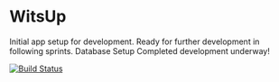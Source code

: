 # WitsUp
Initial app setup for development.
Ready for further development in following sprints.
Database Setup Completed
development underway!

[![Build Status](https://travis-ci.org/WitsUpWesley/WitsUp.svg?branch=master)](https://travis-ci.org/WitsUpWesley/WitsUp)
